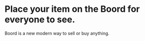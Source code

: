 # Place your item on the Boord for everyone to see.
Boord is a new modern way to sell or buy anything.